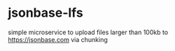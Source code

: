 # jsonbase-lfs

simple microservice to upload files larger than 100kb to https://jsonbase.com via chunking
